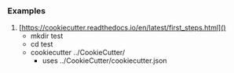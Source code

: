 ### Examples

1. [https://cookiecutter.readthedocs.io/en/latest/first_steps.html]()
    - mkdir test
    - cd test
    - cookiecutter ../CookieCutter/
      - uses ../CookieCutter/cookiecutter.json

